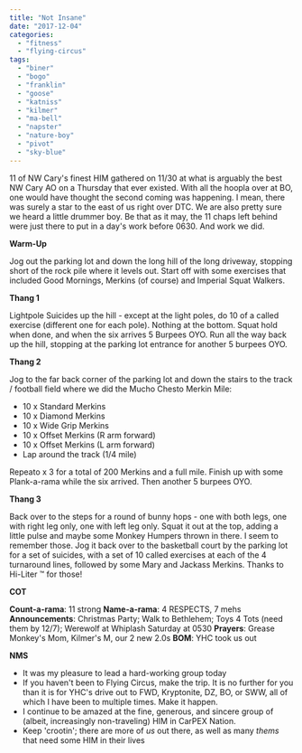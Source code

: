 ```yaml
---
title: "Not Insane"
date: "2017-12-04"
categories: 
  - "fitness"
  - "flying-circus"
tags: 
  - "biner"
  - "bogo"
  - "franklin"
  - "goose"
  - "katniss"
  - "kilmer"
  - "ma-bell"
  - "napster"
  - "nature-boy"
  - "pivot"
  - "sky-blue"
---
```


11 of NW Cary's finest HIM gathered on 11/30 at what is arguably the best NW Cary AO on a Thursday that ever existed. With all the hoopla over at BO, one would have thought the second coming was happening. I mean, there was surely a star to the east of us right over DTC. We are also pretty sure we heard a little drummer boy. Be that as it may, the 11 chaps left behind were just there to put in a day's work before 0630. And work we did.

**Warm-Up**

Jog out the parking lot and down the long hill of the long driveway, stopping short of the rock pile where it levels out. Start off with some exercises that included Good Mornings, Merkins (of course) and Imperial Squat Walkers.

**Thang 1**

Lightpole Suicides up the hill - except at the light poles, do 10 of a called exercise (different one for each pole). Nothing at the bottom. Squat hold when done, and when the six arrives 5 Burpees OYO. Run all the way back up the hill, stopping at the parking lot entrance for another 5 burpees OYO.

**Thang 2**

Jog to the far back corner of the parking lot and down the stairs to the track / football field where we did the Mucho Chesto Merkin Mile:

- 10 x Standard Merkins
- 10 x Diamond Merkins
- 10 x Wide Grip Merkins
- 10 x Offset Merkins (R arm forward)
- 10 x Offset Merkins (L arm forward)
- Lap around the track (1/4 mile)

Repeato x 3 for a total of 200 Merkins and a full mile. Finish up with some Plank-a-rama while the six arrived. Then another 5 burpees OYO.

**Thang 3**

Back over to the steps for a round of bunny hops - one with both legs, one with right leg only, one with left leg only. Squat it out at the top, adding a little pulse and maybe some Monkey Humpers thrown in there. I seem to remember those. Jog it back over to the basketball court by the parking lot for a set of suicides, with a set of 10 called exercises at each of the 4 turnaround lines, followed by some Mary and Jackass Merkins. Thanks to Hi-Liter ™ for those!

**COT**

**Count-a-rama**: 11 strong **Name-a-rama**: 4 RESPECTS, 7 mehs **Announcements**: Christmas Party; Walk to Bethlehem; Toys 4 Tots (need them by 12/7); Werewolf at Whiplash Saturday at 0530 **Prayers**: Grease Monkey's Mom, Kilmer's M, our 2 new 2.0s **BOM**: YHC took us out

**NMS**

- It was my pleasure to lead a hard-working group today
- If you haven't been to Flying Circus, make the trip. It is no further for you than it is for YHC's drive out to FWD, Kryptonite, DZ, BO, or SWW, all of which I have been to multiple times. Make it happen.
- I continue to be amazed at the fine, generous, and sincere group of (albeit, increasingly non-traveling) HIM in CarPEX Nation.
- Keep 'crootin'; there are more of _us_ out there, as well as many _thems_ that need some HIM in their lives
